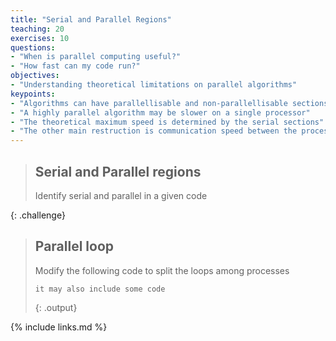 ```yaml
---
title: "Serial and Parallel Regions"
teaching: 20
exercises: 10
questions:
- "When is parallel computing useful?"
- "How fast can my code run?"
objectives:
- "Understanding theoretical limitations on parallel algorithms"
keypoints:
- "Algorithms can have parallellisable and non-parallellisable sections"
- "A highly parallel algorithm may be slower on a single processor"
- "The theoretical maximum speed is determined by the serial sections"
- "The other main restruction is communication speed between the processes"
---
```




>## Serial and Parallel regions
>
> Identify serial and parallel in a given code
>
{: .challenge}

>## Parallel loop
>
> Modify the following code to split the loops among processes
>
> ~~~
> it may also include some code
> ~~~
> {: .output}
>
{% include links.md %}

